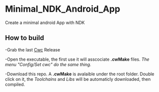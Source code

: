 # Minimal_NDK_Android_App
Create a minimal android App with NDK

## How to build
-Grab the last [Cwc](https://github.com/VLiance/Cwc/releases) Release

-Open the executable, the first use it will asscociate **.cwMake** files. *The menu "Config/Set cwc" do the same thing.*

-Download this repo. A **.cwMake** is avalaible under the root folder. Double click on it, the *Toolchains* and *Libs* will be automaticly downloaded, then compiled.
